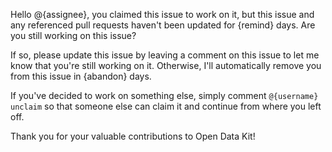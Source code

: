 Hello @{assignee}, you claimed this issue to work on it, but this issue and any referenced pull requests haven't been updated for {remind} days. Are you still working on this issue?

If so, please update this issue by leaving a comment on this issue to let me know that you're still working on it. Otherwise, I'll automatically remove you from this issue in {abandon} days.

If you've decided to work on something else, simply comment `@{username} unclaim` so that someone else can claim it and continue from where you left off.

Thank you for your valuable contributions to Open Data Kit!

<!-- inactiveWarning -->